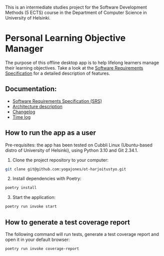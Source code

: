 This is an intermediate studies project for the Software Development Methods (5 ECTS) course in the Department of Computer Science in University of Helsinki.

# Personal Learning Objective Manager

The purpose of this offline desktop app is to help lifelong learners manage their learning objectives. Take a look at the [Software Requirements Specification](https://github.com/yogajones/ot-harjoitustyo/blob/main/docs/software_requirements_specification.md) for a detailed description of features.

## Documentation:
- [Software Requirements Specification (SRS)](https://github.com/yogajones/ot-harjoitustyo/blob/main/docs/software_requirements_specification.md)
- [Architecture description](https://github.com/yogajones/ot-harjoitustyo/blob/main/docs/architecture.md)
- [Changelog](https://github.com/yogajones/ot-harjoitustyo/blob/main/docs/changelog.md)
- [Time log](https://github.com/yogajones/ot-harjoitustyo/blob/main/docs/time_log.md)

## How to run the app as a user

Pre-requisites: the app has been tested on Cubbli Linux (Ubuntu-based distro of University of Helsinki), using Python 3.10 and Git 2.34.1.

1. Clone the project repository to your computer:

```bash
git clone git@github.com:yogajones/ot-harjoitustyo.git
```

2. Install dependencies with Poetry:

```bash
poetry install
```
3. Start the application:

```bash
poetry run invoke start
```

## How to generate a test coverage report

The following command will run tests, generate a test coverage report and open it in your default browser:

```bash
poetry run invoke coverage-report
```